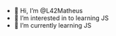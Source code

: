 - 👋 Hi, I’m @L42Matheus
- 👀 I’m interested in to learning JS 
- 🌱 I’m currently learning JS    

<!---
L42Matheus/L42Matheus is a ✨ special ✨ repository because its `README.md` (this file) appears on your GitHub profile.
You can click the Preview link to take a look at your changes.
--->
